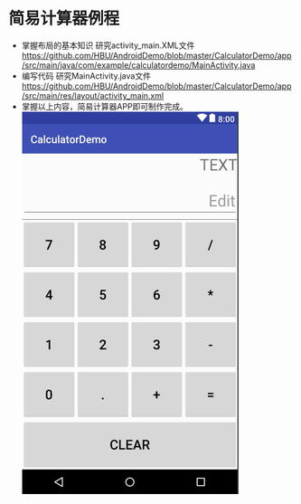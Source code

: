 # 简易计算器例程
- 掌握布局的基本知识 研究activity_main.XML文件
https://github.com/HBU/AndroidDemo/blob/master/CalculatorDemo/app/src/main/java/com/example/calculatordemo/MainActivity.java
- 编写代码 研究MainActivity.java文件
https://github.com/HBU/AndroidDemo/blob/master/CalculatorDemo/app/src/main/res/layout/activity_main.xml
- 掌握以上内容，简易计算器APP即可制作完成。
![效果图](https://github.com/HBU/AndroidDemo/blob/master/CalculatorDemo/calculator.png)
